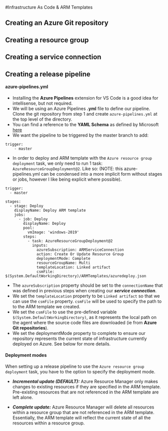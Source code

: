 #Infrastructure As Code & ARM Templates
## Creating an Azure Git repository
## Creating a resource group
## Creating a service connection
## Creating a release pipeline
#### azure-pipelines.yml
- Installing the **Azure Pipelines** extension for VS Code is a good idea for intellisense, but not required.
- We will be using an Azure Pipelines **.yml** file to define our pipeline. Clone the git repository from step 1 and create ```azure-pipelines.yml``` at the top level of the directory.
- You can find a reference to the **YAML Schema** as defined by Microsoft [here](https://docs.microsoft.com/en-us/azure/devops/pipelines/yaml-schema?view=azure-devops&tabs=schema)
- We want the pipeline to be triggered by the master branch to add:
~~~~
trigger:
    - master
~~~~
- In order to deploy and ARM template with the ```Azure resource group deployment``` task, we only need to run 1 task: ```AzureResourceGroupDeployment@2```. Like so: (NOTE: this azure-pipelines.yml can be condensed into a more implicit form without stages or jobs, however I like being explicit where possible).

~~~~
trigger:
  - master

stages:
  - stage: Deploy
    displayName: Deploy ARM template
    jobs:
      - job: Deploy
        displayName: Deploy
        pool:
          vmImage: 'windows-2019'
        steps:
          - task: AzureResourceGroupDeployment@2
            inputs:
              azureSubscription: ARMServiceConnection
              action: Create Or Update Resource Group
              deploymentMode: Complete
              resourceGroupName: Multi
              templateLocation: Linked artifact    
              csmFile: $(System.DefaultWorkingDirectory)/ARMTemplates/azuredeploy.json
~~~~
- The ```azureSubscription``` property should be set to the ```connectionName``` that was defined in previous steps when creating our ***service connection***.
- We set the ```templateLocation``` property to be ```Linked artifact``` so that we can use the ```csmFile``` property. ```csmFile``` will be used to specify the path to to the ARM template we created. 
- We set the ```csmFile``` to use the pre-defined variable ```$(System.DefaultWorkingDirectory)```, as it represents the local path on the agent where the source code files are downloaded (ie from **Azure Git repositories**).
- We set the deploymentMode property to complete to ensure our repository represents the current state of infrastructure currently deployed on Azure. See below for more details.
#### Deployment modes
When setting up a release pipeline to use the ```Azure resource group deployment``` task, you have to the option to specify the deployment mode.

- ***Incremental update (DEFAULT):*** Azure Resource Manager only makes changes to existing resources if they are specified in the ARM template. Pre-existing resources that are not referenced in the ARM template are left alone.  

- ***Complete update:*** Azure Resource Manager will delete all resources within a resource group that are not referenced in the ARM template. Essentially, the ARM template will reflect the current state of all the resources within a resource group.